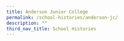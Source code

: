 ```yaml
---
title: Anderson Junior College
permalink: /school-histories/anderson-jc/
description: ""
third_nav_title: School Histories
---
```

